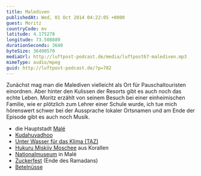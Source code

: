 ```yaml
---
title: Malediven
publishedAt: Wed, 01 Oct 2014 04:22:05 +0000
guest: Moritz
countryCode: mv
latitude: 4.175278
longitude: 73.508889
durationSeconds: 3640
byteSize: 36490570
mediaUrl: http://luftpost-podcast.de/media/luftpost67-malediven.mp3
mimeType: audio/mpeg
guid: http://luftpost-podcast.de/?p=782
---
```


Zunächst mag man die Malediven vielleicht als Ort für Pauschaltouristen einordnen. Aber hinter den Kulissen der Resorts gibt es auch noch das echte Leben. Moritz erzählt von seinem Besuch bei einer einheimischen Familie, wie er plötzlich zum Lehrer einer Schule wurde, ich tue mich hörenswert schwer bei der Aussprache lokaler Ortsnamen und am Ende der Episode gibt es auch noch Musik. 
* die Hauptstadt [Malé](http://de.wikipedia.org/wiki/Malé)
* [Kudahuvadhoo](http://de.wikipedia.org/wiki/Kudahuvadhoo)
* [Unter Wasser für das Klima (TAZ)](http://www.taz.de/!42512/)
* [Hukuru Miskiiy Moschee](http://www.tourias.de/reisefuehrer/sehenswuerdigkeit/malediven/hukuru%5Fmiskiiy%5Fmoschee/index.html) aus Korallen
* [Nationalmuseum](http://en.wikipedia.org/wiki/National%5FMuseum%5F%28Maldives%29) in Malé
* [Zuckerfest](http://de.wikipedia.org/wiki/Fest%5Fdes%5FFastenbrechens) (Ende des Ramadans)
* [Betelnüsse](http://de.wikipedia.org/wiki/Betelnusspalme)
